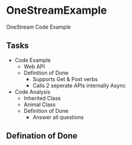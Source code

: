 # OneStreamExample

OneStream Code Example

## Tasks

* Code Example
  * Web API
  * Definition of Done
    * Supports Get & Post verbs
    * Calls 2 seperate APIs internally Async
* Code Analysis
  * Inherited Class
  * Animal Class
  * Definition of Done
    * Answer all questions

## Defination of Done
